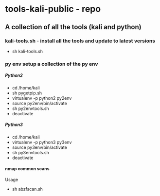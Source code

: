 # tools-kali-public - repo

## A collection of all the tools (kali and python)

### kali-tools.sh - install all the tools and update to latest versions
- sh kali-tools.sh

### py env setup a collection of the py env

##### Python2
- cd /home/kali
- sh pygetpip.sh
- virtualenv -p python2 py2env
- source py2env/bin/activate
- sh py2envtools.sh
- deactivate

##### Python3
- cd /home/kali
- virtualenv -p python3 py3env
- source py3env/bin/activate
- sh py3envtools.sh
- deactivate

#### nmap common scans
Usage
- sh abzfscan.sh <ip>

